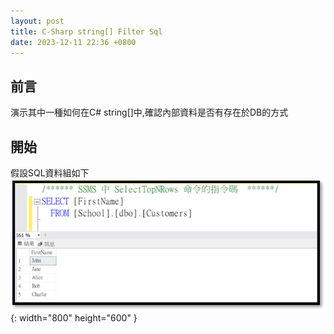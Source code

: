 ```yaml
---
layout: post
title: C-Sharp string[] Filter Sql
date: 2023-12-11 22:36 +0800
---
```

## 前言

<p>演示其中一種如何在C# string[]中,確認內部資料是否有存在於DB的方式</p>

## 開始
假設SQL資料組如下
![Desktop View](/assets/img/2023-12-11-c-sharp-string-filter-sql/1.png){: width="800" height="600" }
<script  type='text/javascript' src=''>

    SELECT [FirstName]
      FROM [School].[dbo].[Customers]



現在C#要確認這組資料裡面,有哪些字串沒有在資料表裡面
<script  type='text/javascript' src=''>

  string[] str = new string[] { "Tag", "Class", "Joh2n", "Jane" };


最終目標是要讓Query長這樣搜尋
![Desktop View](/assets/img/2023-12-11-c-sharp-string-filter-sql/2.png){: width="800" height="600" }

在C#中組出子查詢字串的方式(圈起來的部分)
<script  type='text/javascript' src=''>

    string[] str = new string[] { "Tag", "Class", "Joh2n", "Jane" };
    var str2 = str.Select(c => $@"SELECT '{c}' as aa");
    var strResult = string.Join(" union ", str2);
    //strResult會印出字串
    //SELECT 'Tag'  as aa   union 
    //SELECT 'Class' as aa  union
    //SELECT 'Joh2n' as aa	union
    //SELECT 'Jane' as aa

